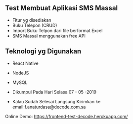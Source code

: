 ## Test Membuat Aplikasi SMS Massal

- Fitur yg disediakan
- Buku Telepon (CRUD)
- Import Buku Telpon dari file berformat Excel
- SMS Massal menggunakan free API

## Teknologi yg Digunakan

- React Native
- NodeJS
- MySQL

- Dikumpul Pada Hari Selasa 07 - 05 -2019
- Kalau Sudah Selesai Langsung Kirimkan ke email:f.anaturdasa@decode.com.sa

Online Demo:
https://frontend-test-decode.herokuapp.com/
